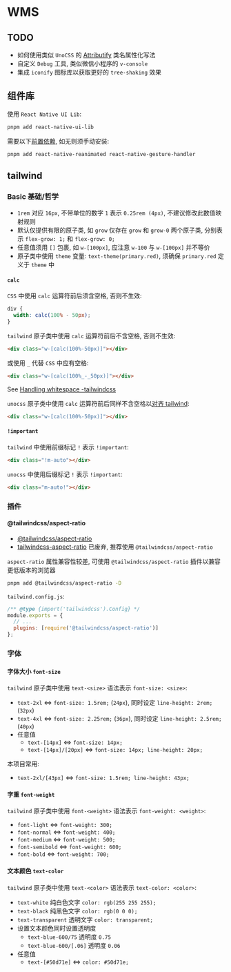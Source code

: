 # WMS

## TODO

- 如何使用类似 `UnoCSS` 的 [Attributify](https://unocss.dev/presets/attributify) 类名属性化写法
- 自定义 `Debug` 工具, 类似微信小程序的 `v-console`
- 集成 `iconify` 图标库以获取更好的 `tree-shaking` 效果

## 组件库

使用 `React Native UI Lib`:

```bash
pnpm add react-native-ui-lib
```

需要以下[前置依赖](https://wix.github.io/react-native-ui-lib/docs/getting-started/setup#peer-dependencies), 如无则须手动安装:

```bash
pnpm add react-native-reanimated react-native-gesture-handler
```

## tailwind

### Basic 基础/哲学

- `1rem` 对应 `16px`, 不带单位的数字 `1` 表示 `0.25rem (4px)`, 不建议修改此数值映射规则
- 默认仅提供有限的原子类, 如 `grow` 仅存在 `grow` 和 `grow-0` 两个原子类, 分别表示 `flex-grow: 1;` 和 `flex-grow: 0;`
- 任意值须用 `[]` 包裹, 如 `w-[100px]`, 应注意 `w-100` 与 `w-[100px]` 并不等价
- 原子类中使用 `theme` 变量: `text-theme(primary.red)`, 须确保 `primary.red` 定义于 `theme` 中

#### `calc`

`CSS` 中使用 `calc` 运算符前后须含空格, 否则不生效:

```css
div {
  width: calc(100% - 50px);
}
```

`tailwind` 原子类中使用 `calc` 运算符前后不含空格, 否则不生效:

```html
<div class="w-[calc(100%-50px)]"></div>
```

或使用 `_` 代替 `CSS` 中应有空格:

```html
<div class="w-[calc(100%_-_50px)]"></div>
```

See [Handling whitespace -tailwindcss](https://tailwindcss.com/docs/adding-custom-styles#handling-whitespace)

`unocss` 原子类中使用 `calc` 运算符前后同样不含空格以[对齐 tailwind](https://github.com/unocss/unocss/issues/180):

```html
<div class="w-[calc(100%-50px)]"></div>
```

#### `!important`

`tailwind` 中使用前缀标记 `!` 表示 `!important`:

```html
<div class="!m-auto"></div>
```

`unocss` 中使用后缀标记 `!` 表示 `!important`:

```html
<div class="m-auto!"></div>
```

### 插件

#### @tailwindcss/aspect-ratio

- [@tailwindcss/aspect-ratio](https://github.com/tailwindlabs/tailwindcss-aspect-ratio)
- [tailwindcss-aspect-ratio](https://github.com/webdna/tailwindcss-aspect-ratio) 已废弃, 推荐使用 `@tailwindcss/aspect-ratio`

`aspect-ratio` 属性兼容性较差, 可使用 `@tailwindcss/aspect-ratio` 插件以兼容更低版本的浏览器

```bash
pnpm add @tailwindcss/aspect-ratio -D
```

`tailwind.config.js`:

```js
/** @type {import('tailwindcss').Config} */
module.exports = {
  // ...
  plugins: [require('@tailwindcss/aspect-ratio')]
};
```

### 字体

#### 字体大小 `font-size`

`tailwind` 原子类中使用 `text-<size>` 语法表示 `font-size: <size>`:

- `text-2xl` <=> `font-size: 1.5rem;` (`24px`), 同时设定 `line-height: 2rem;` (`32px`)
- `text-4xl` <=> `font-size: 2.25rem;` (`36px`), 同时设定 `line-height: 2.5rem;` (`40px`)
- 任意值
  - `text-[14px]` <=> `font-size: 14px;`
  - `text-[14px]/[20px]` <=> `font-size: 14px; line-height: 20px;`

本项目常用:

- `text-2xl/[43px]` <=> `font-size: 1.5rem; line-height: 43px;`

#### 字重 `font-weight`

`tailwind` 原子类中使用 `font-<weight>` 语法表示 `font-weight: <weight>`:

- `font-light` <=> `font-weight: 300;`
- `font-normal` <=> `font-weight: 400;`
- `font-medium` <=> `font-weight: 500;`
- `font-semibold` <=> `font-weight: 600;`
- `font-bold` <=> `font-weight: 700;`

#### 文本颜色 `text-color`

`tailwind` 原子类中使用 `text-<color>` 语法表示 `text-color: <color>`:

- `text-white` 纯白色文字 `color: rgb(255 255 255);`
- `text-black` 纯黑色文字 `color: rgb(0 0 0);`
- `text-transparent` 透明文字 `color: transparent;`
- 设置文本颜色同时设置透明度
  - `text-blue-600/75` 透明度 `0.75`
  - `text-blue-600/[.06]` 透明度 `0.06`
- 任意值
  - `text-[#50d71e]` <=> `color: #50d71e;`
